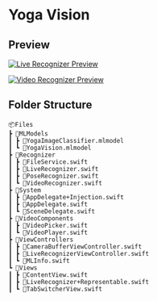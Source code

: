  
 # Yoga Vision
 
 ## Preview 
 
[![Live Recognizer Preview](https://img.youtube.com/vi/WluGu5gdRXU/0.jpg)](https://www.youtube.com/watch?v=WluGu5gdRXU)

[![Video Recognizer Preview](https://img.youtube.com/vi/AxNYRU1NQ9U/0.jpg)](https://www.youtube.com/watch?v=AxNYRU1NQ9U)


 ## Folder Structure
 ```
📦Files
 ┣ 📂MLModels
 ┃ ┣ 📜YogaImageClassifier.mlmodel
 ┃ ┗ 📜YogaVision.mlmodel
 ┣ 📂Recognizer
 ┃ ┣ 📜FileService.swift
 ┃ ┣ 📜LiveRecognizer.swift
 ┃ ┣ 📜PoseRecognizer.swift
 ┃ ┗ 📜VideoRecognizer.swift
 ┣ 📂System
 ┃ ┣ 📜AppDelegate+Injection.swift
 ┃ ┣ 📜AppDelegate.swift
 ┃ ┗ 📜SceneDelegate.swift
 ┣ 📂VideoComponents
 ┃ ┣ 📜VideoPicker.swift
 ┃ ┗ 📜VideoPlayer.swift
 ┣ 📂ViewControllers
 ┃ ┣ 📜CameraBufferViewController.swift
 ┃ ┣ 📜LiveRecognizerViewController.swift
 ┃ ┗ 📜MLInfo.swift
 ┗ 📂Views
 ┃ ┣ 📜ContentView.swift
 ┃ ┣ 📜LiveRecognizer+Representable.swift
 ┃ ┗ 📜TabSwitcherView.swift
 ```
